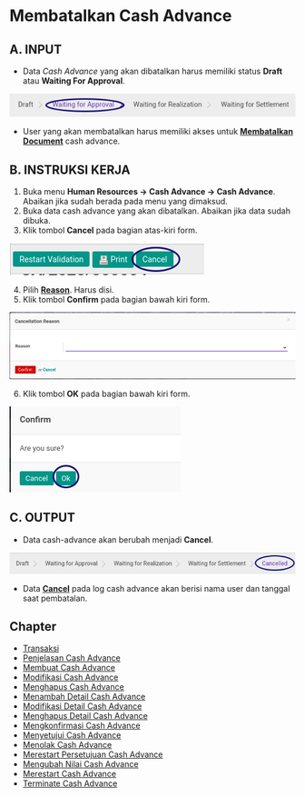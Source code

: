 # Membatalkan Cash Advance

## A. INPUT

* Data *Cash Advance* yang akan dibatalkan harus memiliki status **Draft** atau **Waiting For Approval**.

![](../../img/cash-advance/status-waiting-for-approval.png)

* User yang akan membatalkan harus memiliki akses untuk **[Membatalkan Document](./penjelasan.md#field-can-cancel)** cash advance.

## B. INSTRUKSI KERJA

1. Buka menu **Human Resources -> Cash Advance -> Cash Advance**. Abaikan jika sudah berada pada menu yang dimaksud.
2. Buka data cash advance yang akan dibatalkan. Abaikan jika data sudah dibuka.
3. Klik tombol **Cancel** pada bagian atas-kiri form.

![](../../img/cash-advance/tombol-cancel.png)

4. Pilih **[Reason](./penjelasan.md#field-cancel-reason)**. Harus disi.
5. Klik tombol **Confirm** pada bagian bawah kiri form.

![](../../img/cash-advance/tombol-cancel-confirm.png)

6. Klik tombol **OK** pada bagian bawah kiri form.

![](../../img/cash-advance/tombol-cancel-confirm-ok.png)

## C. OUTPUT

* Data cash-advance akan berubah menjadi **Cancel**.

![](../../img/cash-advance/status-cancel.png)

* Data **[Cancel](./penjelasan.md#field-log-cancel)** pada log cash advance akan berisi nama user dan tanggal saat pembatalan.

## Chapter
- [Transaksi](../../transaksi.md)
- [Penjelasan Cash Advance](./penjelasa.md)
- [Membuat Cash Advance](./membuat.md)
- [Modifikasi Cash Advance](./modifikasi.md)
- [Menghapus Cash Advance](./menghapus.md)
- [Menambah Detail Cash Advance](./membuat-detail.md)
- [Modifikasi Detail Cash Advance](./modifikasi-detail.md)
- [Menghapus Detail Cash Advance](./menghapus-detail.md)
- [Mengkonfirmasi Cash Advance](./mengkonfirmasi.md)
- [Menyetujui Cash Advance](./menyetujui.md)
- [Menolak Cash Advance](./menolak.md)
- [Merestart Persetujuan Cash Advance](./merestart-persetujuan.md)
- [Mengubah Nilai Cash Advance](./cash-advance/mengubah-nilai-cash-advance.md)
- [Merestart Cash Advance](./merestart.md)
- [Terminate Cash Advance](./terminate.md)
